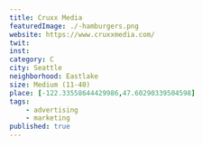 ```yaml
---
title: Cruxx Media
featuredImage: ./-hamburgers.png
website: https://www.cruxxmedia.com/
twit: 
inst: 
category: C
city: Seattle
neighborhood: Eastlake
size: Medium (11-40)
place: [-122.33558644429986,47.60290339504598]
tags:
    - advertising
    - marketing
published: true
---
```




